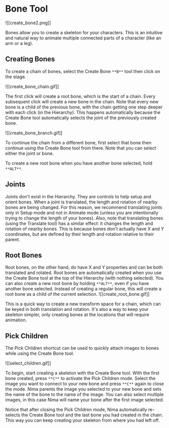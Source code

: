 # Bone Tool
![[create_bone2.png]]

Bones allow you to create a skeleton for your characters. This is an intuitive and natural way to animate multiple connected parts of a character (like an arm or a leg).

##  Creating Bones

To create a chain of bones, select the Create Bone `**B**` tool then click on the stage.

![[create_bone_chain.gif]]

The first click will create a root bone, which is the start of a chain. Every subsequent click will create a new bone in the chain. Note that every new bone is a child of the previous bone, with the chain getting one step deeper with each click (in the Hierarchy). This happens automatically because the Create Bone tool automatically selects the joint of the previously created bone.

![[create_bone_branch.gif]]

To continue the chain from a different bone, first select that bone then continue using the Create Bone tool from there. Note that you can select either the joint or bone.

To create a new root bone when you have another bone selected, hold `**ALT**`.

## Joints

Joints don't exist in the Hierarchy. They are controls to help setup and orient bones. When a joint is translated, the length and rotation of nearby bones are being changed. For this reason, we recommend translating joints only in Setup mode and not in Animate mode (unless you are intentionally trying to change the length of your bones). Also, note that translating bones (using the Translate tool) has a similar effect: it changes the length and rotation of nearby bones. This is because bones don't actually have X and Y coordinates, but are defined by their length and rotation relative to their parent.

## Root Bones

Root bones, on the other hand, do have X and Y properties and can be both translated and rotated. Root bones are automatically created when you use the Create Bone tool at the top of the Hierarchy (with nothing selected). You can also create a new root bone by holding `**ALT**`, even if you have another bone selected. Instead of creating a regular bone, this will create a root bone as a child of the current selection.
![[create_root_bone.gif]]

This is a quick way to create a new transform space for a chain, which can be keyed in both translation and rotation. It's also a way to keep your skeleton simpler, only creating bones at the locations that will require animation.

##  Pick Children

The Pick Children shortcut can be used to quickly attach images to bones while using the Create Bone tool.

![[select_children.gif]]

To begin, start creating a skeleton with the Create Bone tool. With the first bone created, press `**C**` to activate the Pick Children mode. Select the image you want to connect to your new bone and press `**C**` again to close the mode. Nima parents the image you selected to your new bone and sets the name of the bone to the name of the image. You can also select multiple images, in this case Nima will name your bone after the first image selected.

Notice that after closing the Pick Children mode, Nima automatically re-selects the Create Bone tool and the last bone you had created in the chain. This way you can keep creating your skeleton from where you had left off.